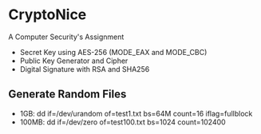 # CryptoNice
A Computer Security's Assignment

- Secret Key using AES-256 (MODE_EAX and MODE_CBC)
- Public Key Generator and Cipher
- Digital Signature with RSA and SHA256

## Generate Random Files
- 1GB: dd if=/dev/urandom of=test1.txt bs=64M count=16 iflag=fullblock
- 100MB: dd if=/dev/zero of=test100.txt bs=1024 count=102400
